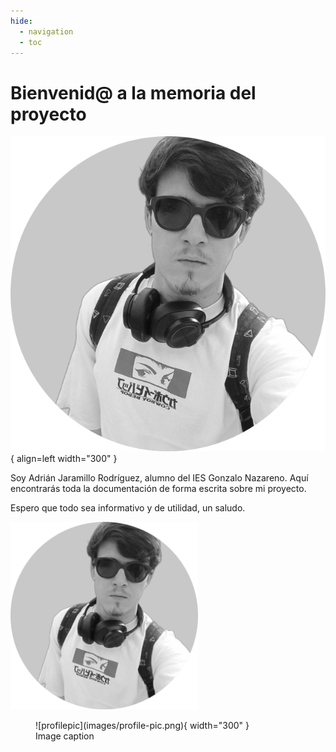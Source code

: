 ```yaml
---
hide:
  - navigation
  - toc
---
```


# Bienvenid@ a la memoria del proyecto

![profilepic](images/profile-pic.png){ align=left width="300" }

Soy Adrián Jaramillo Rodríguez, alumno del IES Gonzalo Nazareno. Aquí encontrarás toda la documentación de forma escrita sobre mi proyecto.

Espero que todo sea informativo y de utilidad, un saludo.

<img src="images/profile-pic.png" alt="pfp" width="300" height="300"/>

<figure markdown>
  ![profilepic](images/profile-pic.png){ width="300" }
  <figcaption>Image caption</figcaption>
</figure>
